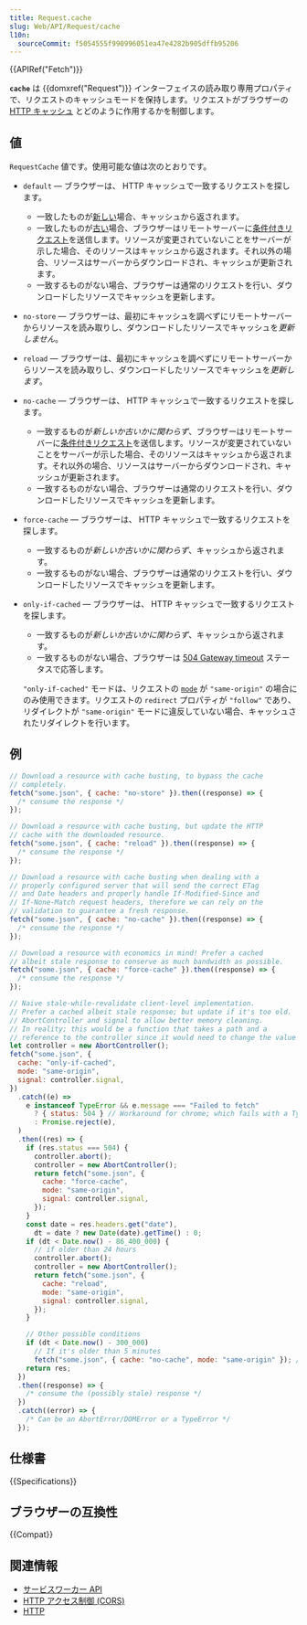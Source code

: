 ```yaml
---
title: Request.cache
slug: Web/API/Request/cache
l10n:
  sourceCommit: f5054555f990996051ea47e4282b905dffb95206
---
```


{{APIRef("Fetch")}}

**`cache`** は {{domxref("Request")}} インターフェイスの読み取り専用プロパティで、リクエストのキャッシュモードを保持します。リクエストがブラウザーの [HTTP キャッシュ](/ja/docs/Web/HTTP/Caching) とどのように作用するかを制御します。

## 値

`RequestCache` 値です。使用可能な値は次のとおりです。

- `default` — ブラウザーは、 HTTP キャッシュで一致するリクエストを探します。

  - 一致したものが[新しい](/ja/docs/Web/HTTP/Caching#age_に基づく新鮮さと古さ)場合、キャッシュから返されます。
  - 一致したものが[古い](/ja/docs/Web/HTTP/Caching#age_に基づく新鮮さと古さ)場合、ブラウザーはリモートサーバーに[条件付きリクエスト](/ja/docs/Web/HTTP/Conditional_requests)を送信します。リソースが変更されていないことをサーバーが示した場合、そのリソースはキャッシュから返されます。それ以外の場合、リソースはサーバーからダウンロードされ、キャッシュが更新されます。
  - 一致するものがない場合、ブラウザーは通常のリクエストを行い、ダウンロードしたリソースでキャッシュを更新します。

- `no-store` — ブラウザーは、最初にキャッシュを調べずにリモートサーバーからリソースを読み取りし、ダウンロードしたリソースでキャッシュを*更新しません*。
- `reload` — ブラウザーは、最初にキャッシュを調べずにリモートサーバーからリソースを読み取りし、ダウンロードしたリソースでキャッシュを*更新します*。
- `no-cache` — ブラウザーは、 HTTP キャッシュで一致するリクエストを探します。

  - 一致するものが*新しいか古いかに関わらず*、ブラウザーはリモートサーバーに[条件付きリクエスト](/ja/docs/Web/HTTP/Conditional_requests)を送信します。リソースが変更されていないことをサーバーが示した場合、そのリソースはキャッシュから返されます。それ以外の場合、リソースはサーバーからダウンロードされ、キャッシュが更新されます。
  - 一致するものがない場合、ブラウザーは通常のリクエストを行い、ダウンロードしたリソースでキャッシュを更新します。

- `force-cache` — ブラウザーは、 HTTP キャッシュで一致するリクエストを探します。

  - 一致するものが*新しいか古いかに関わらず*、キャッシュから返されます。
  - 一致するものがない場合、ブラウザーは通常のリクエストを行い、ダウンロードしたリソースでキャッシュを更新します。

- `only-if-cached` — ブラウザーは、 HTTP キャッシュで一致するリクエストを探します。

  - 一致するものが*新しいか古いかに関わらず*、キャッシュから返されます。
  - 一致するものがない場合、ブラウザーは [504 Gateway timeout](/ja/docs/Web/HTTP/Status/504) ステータスで応答します。

  `"only-if-cached"` モードは、リクエストの [`mode`](/ja/docs/Web/API/Request/mode) が `"same-origin"` の場合にのみ使用できます。リクエストの `redirect` プロパティが `"follow"` であり、リダイレクトが `"same-origin"` モードに違反していない場合、キャッシュされたリダイレクトを行います。

## 例

```js
// Download a resource with cache busting, to bypass the cache
// completely.
fetch("some.json", { cache: "no-store" }).then((response) => {
  /* consume the response */
});

// Download a resource with cache busting, but update the HTTP
// cache with the downloaded resource.
fetch("some.json", { cache: "reload" }).then((response) => {
  /* consume the response */
});

// Download a resource with cache busting when dealing with a
// properly configured server that will send the correct ETag
// and Date headers and properly handle If-Modified-Since and
// If-None-Match request headers, therefore we can rely on the
// validation to guarantee a fresh response.
fetch("some.json", { cache: "no-cache" }).then((response) => {
  /* consume the response */
});

// Download a resource with economics in mind! Prefer a cached
// albeit stale response to conserve as much bandwidth as possible.
fetch("some.json", { cache: "force-cache" }).then((response) => {
  /* consume the response */
});

// Naive stale-while-revalidate client-level implementation.
// Prefer a cached albeit stale response; but update if it's too old.
// AbortController and signal to allow better memory cleaning.
// In reality; this would be a function that takes a path and a
// reference to the controller since it would need to change the value
let controller = new AbortController();
fetch("some.json", {
  cache: "only-if-cached",
  mode: "same-origin",
  signal: controller.signal,
})
  .catch((e) =>
    e instanceof TypeError && e.message === "Failed to fetch"
      ? { status: 504 } // Workaround for chrome; which fails with a TypeError
      : Promise.reject(e),
  )
  .then((res) => {
    if (res.status === 504) {
      controller.abort();
      controller = new AbortController();
      return fetch("some.json", {
        cache: "force-cache",
        mode: "same-origin",
        signal: controller.signal,
      });
    }
    const date = res.headers.get("date"),
      dt = date ? new Date(date).getTime() : 0;
    if (dt < Date.now() - 86_400_000) {
      // if older than 24 hours
      controller.abort();
      controller = new AbortController();
      return fetch("some.json", {
        cache: "reload",
        mode: "same-origin",
        signal: controller.signal,
      });
    }

    // Other possible conditions
    if (dt < Date.now() - 300_000)
      // If it's older than 5 minutes
      fetch("some.json", { cache: "no-cache", mode: "same-origin" }); // no cancellation or return value.
    return res;
  })
  .then((response) => {
    /* consume the (possibly stale) response */
  })
  .catch((error) => {
    /* Can be an AbortError/DOMError or a TypeError */
  });
```

## 仕様書

{{Specifications}}

## ブラウザーの互換性

{{Compat}}

## 関連情報

- [サービスワーカー API](/ja/docs/Web/API/Service_Worker_API)
- [HTTP アクセス制御 (CORS)](/ja/docs/Web/HTTP/CORS)
- [HTTP](/ja/docs/Web/HTTP)
